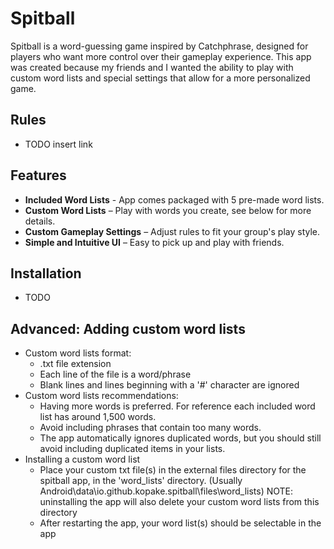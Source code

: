# Spitball

Spitball is a word-guessing game inspired by Catchphrase, designed for players who want more control over their gameplay experience. This app was created because my friends and I wanted the ability to play with custom word lists and special settings that allow for a more personalized game.

## Rules
- TODO insert link

## Features

- **Included Word Lists** - App comes packaged with 5 pre-made word lists.
- **Custom Word Lists** – Play with words you create, see below for more details.
- **Custom Gameplay Settings** – Adjust rules to fit your group's play style.
- **Simple and Intuitive UI** – Easy to pick up and play with friends.

## Installation
- TODO

## Advanced: Adding custom word lists
- Custom word lists format:
  * .txt file extension
  * Each line of the file is a word/phrase
  * Blank lines and lines beginning with a '#' character are ignored
- Custom word lists recommendations:
  * Having more words is preferred. For reference each included word list has around 1,500 words.
  * Avoid including phrases that contain too many words.
  * The app automatically ignores duplicated words, but you should still avoid including duplicated items in your lists.
- Installing a custom word list
  * Place your custom txt file(s) in the external files directory for the spitball app, in the 'word_lists' directory. (Usually Android\data\io.github.kopake.spitball\files\word_lists) NOTE: uninstalling the app will also delete your custom word lists from this directory
  * After restarting the app, your word list(s) should be selectable in the app 
